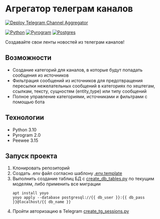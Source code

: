 # Агрегатор телеграм каналов

[![Deploy Telegram Channel Aggregator](https://github.com/Kroks4502/tg_ch_aggregator/actions/workflows/main.yml/badge.svg)](https://github.com/Kroks4502/tg_ch_aggregator/actions/workflows/main.yml)

[![Python][Python-badge]][Python-url]
[![Pyrogram][Pyrogram-badge]][Pyrogram-url]
[![Postgres][Postgres-badge]][Postgres-url]

Создавайте свои ленты новостей из телеграм каналов!

## Возможности

- Создание категорий для каналов, в которые будут попадать сообщения из источников
- Фильтрация сообщений из источников для предотвращения пересылки нежелательных сообщений в категориях
  по хештегам, ссылкам, тексту, сущностям (entity_type) или типу сообщений
- Полное управление категориями, источниками и фильтрами с помощью бота

## Технологии

- Python 3.10
- Pyrogram 2.0
- Peewee 3.15

## Запуск проекта

1. Клонировать репозиторий
2. Создать .env файл согласно шаблону [.env.template](.env.template)
3. Выполнить создание таблиц БД c [create_db_tables.py](create_db_tables.py) по текущим моделям, либо применить все
   миграции
    ```shell
    apt install yoyo
    yoyo apply --database postgresql://{{ db_user }}:{{ db_pass }}@localhost/{{ db_name }}
    ```
4. Пройти авторизацию в Telegram [create_tg_sessions.py](create_tg_sessions.py)

[Python-url]: https://www.python.org/
[Python-badge]: https://img.shields.io/badge/python-3670A0?style=for-the-badge&logo=python&logoColor=ffdd54

[Pyrogram-url]: https://docs.pyrogram.org/
[Pyrogram-badge]: https://img.shields.io/badge/Pyrogram-ff1709?style=for-the-badge&logo=telegram&color=bf431d

[Postgres-url]: https://www.postgresql.org/
[Postgres-badge]: https://img.shields.io/badge/postgres-%23316192.svg?style=for-the-badge&logo=postgresql&logoColor=white
